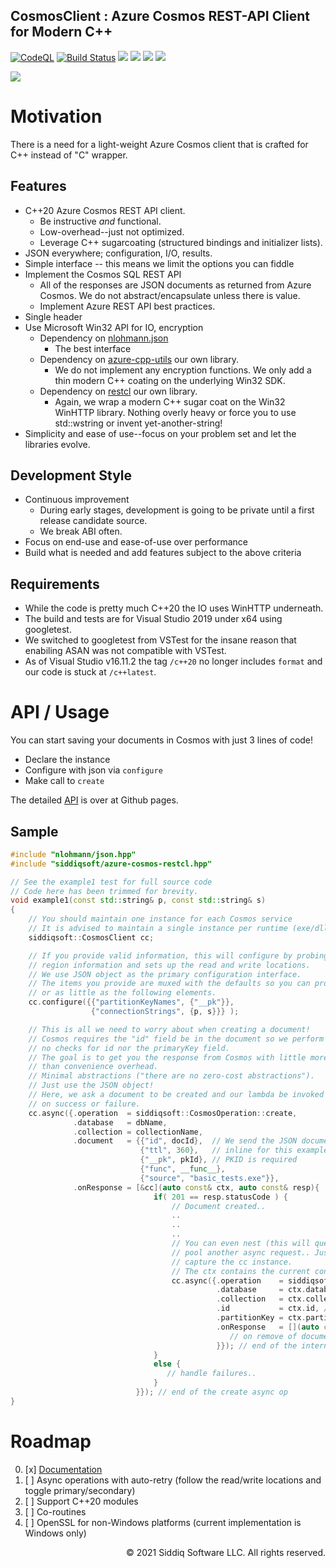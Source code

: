CosmosClient : Azure Cosmos REST-API Client for Modern C++
-------------------------------------------

<!-- badges -->
[![CodeQL](https://github.com/SiddiqSoft/CosmosClient/actions/workflows/codeql-analysis.yml/badge.svg)](https://github.com/SiddiqSoft/CosmosClient/actions/workflows/codeql-analysis.yml)
[![Build Status](https://dev.azure.com/siddiqsoft/siddiqsoft/_apis/build/status/SiddiqSoft.CosmosClient?branchName=main)](https://dev.azure.com/siddiqsoft/siddiqsoft/_build/latest?definitionid=15&branchName=main)
![](https://img.shields.io/github/v/tag/SiddiqSoft/CosmosClient)
![](https://img.shields.io/nuget/v/SiddiqSoft.CosmosClient)
![](https://img.shields.io/nuget/dt/SiddiqSoft.CosmosClient)
![](https://img.shields.io/azure-devops/tests/siddiqsoft/siddiqsoft/15)
<!--![](https://img.shields.io/azure-devops/coverage/siddiqsoft/siddiqsoft/15)-->
![](https://img.shields.io/github/license/siddiqsoft/CosmosClient)
<!-- end badges -->



# Motivation

There is a need for a light-weight Azure Cosmos client that is crafted for C++ instead of "C" wrapper.

## Features
- C++20 Azure Cosmos REST API client.
  - Be instructive *and* functional.
  - Low-overhead--just not optimized.
  - Leverage C++ sugarcoating (structured bindings and initializer lists).
- JSON everywhere; configuration, I/O, results.
- Simple interface -- this means we limit the options you can fiddle
- Implement the Cosmos SQL REST API
  - All of the responses are JSON documents as returned from Azure Cosmos. We do not abstract/encapsulate unless there is value.
  - Implement Azure REST API best practices.
- Single header
- Use Microsoft Win32 API for IO, encryption
  - Dependency on [nlohmann.json](https://github.com/nlohmann/json)
    - The best interface
  - Dependency on [azure-cpp-utils](https://github.com/siddiqsoft/azure-cpp-utils) our own library.
    - We do not implement any encryption functions. We only add a thin modern C++ coating on the underlying Win32 SDK.
  - Dependency on [restcl](https://github.com/siddiqsoft/restcl) our own library.
    - Again, we wrap a modern C++ sugar coat on the Win32 WinHTTP library. Nothing overly heavy or force you to use std::wstring or invent yet-another-string!
- Simplicity and ease of use--focus on your problem set and let the libraries evolve.

## Development Style

- Continuous improvement
  - During early stages, development is going to be private until a first release candidate source.
  - We break ABI often.
- Focus on end-use and ease-of-use over performance
- Build what is needed and add features subject to the above criteria

## Requirements
- While the code is pretty much C++20 the IO uses WinHTTP underneath.
- The build and tests are for Visual Studio 2019 under x64 using googletest.
- We switched to googletest from VSTest for the insane reason that enabiling ASAN was not compatible with VSTest.
- As of Visual Studio v16.11.2 the tag `/c++20` no longer includes `format` and our code is stuck at `/c++latest`.

# API / Usage

You can start saving your documents in Cosmos with just 3 lines of code!
- Declare the instance
- Configure with json via `configure`
- Make call to `create`

The detailed [API](https://siddiqsoft.github.io/CosmosClient/) is over at Github pages.

## Sample

```cpp
#include "nlohmann/json.hpp"
#include "siddiqsoft/azure-cosmos-restcl.hpp"

// See the example1 test for full source code
// Code here has been trimmed for brevity.
void example1(const std::string& p, const std::string& s)
{
    // You should maintain one instance for each Cosmos service
    // It is advised to maintain a single instance per runtime (exe/dll/service)
    siddiqsoft::CosmosClient cc;

    // If you provide valid information, this will configure by probing Azure for
    // region information and sets up the read and write locations.
    // We use JSON object as the primary configuration interface.
    // The items you provide are muxed with the defaults so you can provide as much
    // or as little as the following elements.
    cc.configure({{"partitionKeyNames", {"__pk"}},
                  {"connectionStrings", {p, s}}} );

    // This is all we need to worry about when creating a document!
    // Cosmos requires the "id" field be in the document so we perform
    // no checks for id nor the primaryKey field.
    // The goal is to get you the response from Cosmos with little more
    // than convenience overhead.
    // Minimal abstractions ("there are no zero-cost abstractions").
    // Just use the JSON object!
    // Here, we ask a document to be created and our lambda be invoked
    // on success or failure.
    cc.async({.operation  = siddiqsoft::CosmosOperation::create,
              .database   = dbName,
              .collection = collectionName,
              .document   = {{"id", docId},  // We send the JSON document
                             {"ttl", 360},   // inline for this example
                             {"__pk", pkId}, // PKID is required
                             {"func", __func__},
                             {"source", "basic_tests.exe"}},
              .onResponse = [&cc](auto const& ctx, auto const& resp){
                                if( 201 == resp.statusCode ) {
                                    // Document created..
                                    ..
                                    ..
                                    ..
                                    // You can even nest (this will queue into the worker
                                    // pool another async request.. Just make sure you
                                    // capture the cc instance.
                                    // The ctx contains the current context/arguments for this callback.
                                    cc.async({.operation    = siddiqsoft::CosmosOperation::remove,
                                              .database     = ctx.database,
                                              .collection   = ctx.collection,
                                              .id           = ctx.id, // or resp.document["id"] from create op
                                              .partitionKey = ctx.partitionKey,
                                              .onResponse   = [](auto const& ctx, auto const& resp){
                                                 // on remove of document..
                                              }}); // end of the internal async op
                                }
                                else {
                                   // handle failures..
                                }
                            }}); // end of the create async op
}
```

# Roadmap

0. [x] [Documentation](https://siddiqsoft.github.io/CosmosClient/)
1. [ ] Async operations with auto-retry (follow the read/write locations and toggle primary/secondary)
2. [ ] Support C++20 modules
3. [ ] Co-routines
4. [ ] OpenSSL for non-Windows platforms (current implementation is Windows only)

<p align="right">
&copy; 2021 Siddiq Software LLC. All rights reserved.
</p>
